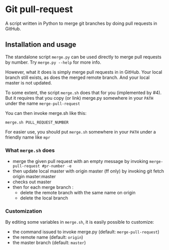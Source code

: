 # Git pull-request

A script written in Python to merge git branches by doing pull requests in GitHub.

## Installation and usage

The standalone script `merge.py` can be used directly to merge pull requests by number.
Try `merge.py --help` for more info.

However, what it does is simply merge pull requests in in GitHub.
Your local branch still exists, as does the merged remote branch.
And your local master is not updated.

To some extent, the script `merge.sh` does that for you (implemented by #4).
But it requires that you copy (or link) merge.py somewhere in your `PATH` under the name `merge-pull-request`

You can then invoke merge.sh like this:

    merge.sh PULL_REQUEST_NUMBER

For easier use, you should put `merge.sh` somewhere in your `PATH` under a friendly name like `mpr`

### What `merge.sh` does

* merge the given pull request with an empty message by invoking `merge-pull-request #pr-number -e`
* then update local master with origin master (ff only) by invoking git fetch origin master:master
* checks out master
* then for each merge branch :
    * delete the remote branch with the same name on origin
    * delete the local branch

### Customization

By editing some variables in `merge.sh`, it is easily possible to customize:
* the command issued to invoke merge.py (default: `merge-pull-request`)
* the remote name (default: `origin`)
* the master branch (default: `master`)
